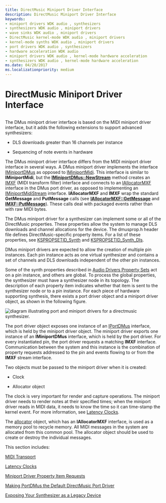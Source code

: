 ```yaml
---
title: DirectMusic Miniport Driver Interface
description: DirectMusic Miniport Driver Interface
keywords:
- miniport drivers WDK audio , synthesizers
- synthesizers WDK audio , miniport drivers
- wave sinks WDK audio , miniport drivers
- DirectMusic kernel-mode WDK audio , miniport drivers
- kernel-mode synths WDK audio , miniport drivers
- port drivers WDK audio , synthesizers
- hardware acceleration WDK audio
- miniport drivers WDK audio , kernel-mode hardware acceleration
- synthesizers WDK audio , kernel-mode hardware acceleration
ms.date: 04/20/2017
ms.localizationpriority: medium
---
```


# DirectMusic Miniport Driver Interface


## <span id="directmusic_miniport_driver_interface"></span><span id="DIRECTMUSIC_MINIPORT_DRIVER_INTERFACE"></span>


The DMus miniport driver interface is based on the MIDI miniport driver interface, but it adds the following extensions to support advanced synthesizers:

-   DLS downloads greater than 16 channels per instance

-   Sequencing of note events in hardware

The DMus miniport driver interface differs from the MIDI miniport driver interface in several ways. A DMus miniport driver implements the interface [IMiniportDMus](/windows-hardware/drivers/ddi/dmusicks/nn-dmusicks-iminiportdmus) as opposed to [IMiniportMidi](/windows-hardware/drivers/ddi/portcls/nn-portcls-iminiportmidi). This interface is similar to **IMiniportMidi**, but the [**IMiniportDMus::NewStream**](/windows-hardware/drivers/ddi/dmusicks/nf-dmusicks-iminiportdmus-newstream) method creates an [IMXF](/windows-hardware/drivers/ddi/dmusicks/nn-dmusicks-imxf) (MIDI transform filter) interface and connects to an [IAllocatorMXF](/windows-hardware/drivers/ddi/dmusicks/nn-dmusicks-iallocatormxf) interface in the DMus port driver, as opposed to implementing an [IMiniportMidiStream](/windows-hardware/drivers/ddi/portcls/nn-portcls-iminiportmidistream) interface. **IAllocatorMXF** and **IMXF** wrap the standard **GetMessage** and **PutMessage** calls (see [**IAllocatorMXF::GetMessage**](/windows-hardware/drivers/ddi/dmusicks/nf-dmusicks-iallocatormxf-getmessage) and [**IMXF::PutMessage**](/windows-hardware/drivers/ddi/dmusicks/nf-dmusicks-imxf-putmessage)). These calls deal with packaged events rather than with raw MIDI bytes.

The DMus miniport driver for a synthesizer can implement some or all of the DirectMusic properties. These properties allow the system to manage DLS downloads and channel allocations for the device. The dmusprop.h header file defines DirectMusic-specific property items. For a list of these properties, see [KSPROPSETID\_Synth](./kspropsetid-synth.md) and [KSPROPSETID\_Synth\_Dls](./kspropsetid-synth-dls.md).

DMus miniport drivers are expected to allow the creation of multiple pin instances. Each pin instance acts as one virtual synthesizer and contains a set of channels and DLS downloads independent of the other pin instances.

Some of the synth properties described in [Audio Drivers Property Sets](./audio-drivers-property-sets.md) act on a pin instance, and others are global. To process the global properties, the synthesizer must have a synthesizer node in its topology. The description of each property item indicates whether that item is sent to the synthesizer node or to a pin instance. For each piece of hardware supporting synthesis, there exists a port driver object and a miniport driver object, as shown in the following figure.

![diagram illustrating port and miniport drivers for a directmusic synthesizer.](images/dmkmport.png)

The port driver object exposes one instance of an [IPortDMus](/windows-hardware/drivers/ddi/dmusicks/nn-dmusicks-iportdmus) interface, which is held by the miniport driver object. The miniport driver exports one instance of an **IMiniportDMus** interface, which is held by the port driver. For every instantiated pin, the port driver requests a matching **IMXF** interface. Communication between the system and this instance is the combination of property requests addressed to the pin and events flowing to or from the **IMXF** stream interface.

Two objects must be passed to the miniport driver when it is created:

-   Clock

-   Allocator object

The clock is very important for render and capture operations. The miniport driver needs to render notes at their specified times; when the miniport driver reads in MIDI data, it needs to know the time so it can time-stamp the kernel event. For more information, see [Latency Clocks](latency-clocks.md).

The [allocator](allocator.md) object, which has an **IAllocatorMXF** interface, is used as a memory pool to recycle memory. All MIDI messages in the system are allocated from this common pool. The allocator object should be used to create or destroy the individual messages.

This section includes:

[MIDI Transport](midi-transport.md)

[Latency Clocks](latency-clocks.md)

[Miniport Driver Property Item Requests](miniport-driver-property-item-requests.md)

[Making PortDMus the Default DirectMusic Port Driver](making-portdmus-the-default-directmusic-port-driver.md)

[Exposing Your Synthesizer as a Legacy Device](exposing-your-synthesizer-as-a-legacy-device.md)

 

